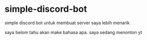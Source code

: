 # simple-discord-bot
simple discord bot untuk membuat server saya lebih menarik

saya belom tahu akan make bahasa apa. saya sedang menonton yt